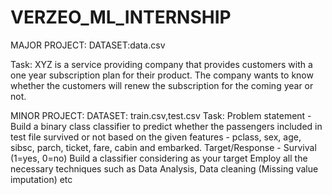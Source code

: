# VERZEO_ML_INTERNSHIP
MAJOR PROJECT:
DATASET:data.csv

Task: XYZ is a service providing company that provides customers with a one year
subscription plan for their product. The company wants to know whether the customers will
renew the subscription for the coming year or not.

MINOR PROJECT:
DATASET: train.csv,test.csv
Task: Problem statement - Build a binary class classifier to predict whether the passengers included
in test file survived or not based on the given features - pclass, sex, age, sibsc, parch, ticket,
fare, cabin and embarked.
Target/Response - Survival (1=yes, 0=no)
Build a classifier considering as your target
Employ all the necessary techniques such as Data Analysis, Data cleaning (Missing value imputation) etc
